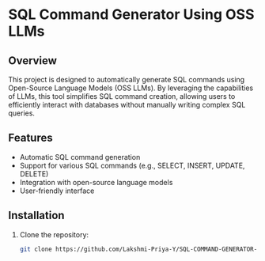 # SQL Command Generator Using OSS LLMs

## Overview
This project is designed to automatically generate SQL commands using Open-Source Language Models (OSS LLMs). By leveraging the capabilities of LLMs, this tool simplifies SQL command creation, allowing users to efficiently interact with databases without manually writing complex SQL queries.

## Features
- Automatic SQL command generation
- Support for various SQL commands (e.g., SELECT, INSERT, UPDATE, DELETE)
- Integration with open-source language models
- User-friendly interface

## Installation
1. Clone the repository:
   ```bash
   git clone https://github.com/Lakshmi-Priya-Y/SQL-COMMAND-GENERATOR-USING-OSS-LLMs
